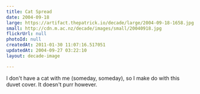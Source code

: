 ```yaml
---
title: Cat Spread
date: 2004-09-18
large: https://artifact.thepatrick.io/decade/large/2004-09-18-1658.jpg
small: http://cdn.m.ac.nz/decade/images/small/20040918.jpg
flickrUrl: null
photoId: null
createdAt: 2011-01-30 11:07:16.517051
updatedAt: 2004-09-27 03:22:10
layout: decade-image

---
```

I don't have a cat with me (someday, someday), so I make do with this duvet cover. It doesn't purr however.
